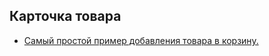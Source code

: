 ## Карточка товара

- [Самый простой пример добавления товара в корзину.](https://github.com/brainmurder/insales-example/blob/master/product/add_to_cart_single.md)
